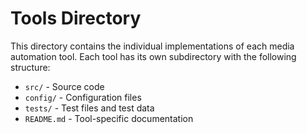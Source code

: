 # Tools Directory

This directory contains the individual implementations of each media automation tool. Each tool has its own subdirectory with the following structure:

- `src/` - Source code
- `config/` - Configuration files
- `tests/` - Test files and test data
- `README.md` - Tool-specific documentation
